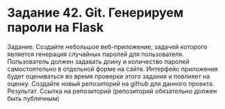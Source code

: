 # Задание 42. Git. Генерируем пароли на Flask
Задание. Создайте небольшое веб-приложение, задачей
которого является генерация случайных паролей для
пользователя. Пользователь должен задавать длину и
количество паролей самостоятельно в отдельной форме на
сайте.
Интерфейс приложения будет оцениваться во время
проверки этого задания и повлияет на оценку.
Создайте новый репозиторий на github для данного проекта.
Результат. Ссылка на репозиторий (репозиторий обязательно
должен быть публичным)
